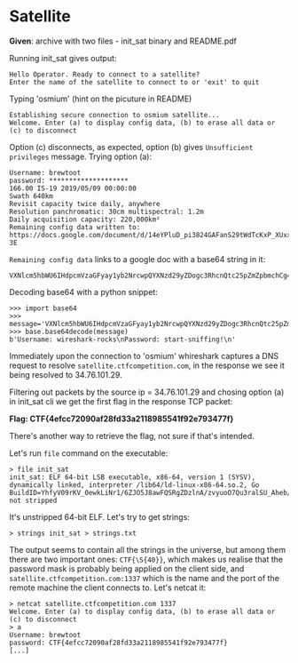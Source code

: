 # Satellite

**Given**: archive with two files - init_sat binary and README.pdf

Running init_sat gives output:
```
Hello Operator. Ready to connect to a satellite?
Enter the name of the satellite to connect to or 'exit' to quit
```
Typing 'osmium' (hint on the picuture in README)
```
Establishing secure connection to osmium satellite...
Welcome. Enter (a) to display config data, (b) to erase all data or (c) to disconnect
```
Option (c) disconnects, as expected, option (b) gives `Unsufficient privileges` message. Trying option (a):

```
Username: brewtoot 
password: ********************
166.00 IS-19 2019/05/09 00:00:00	
Swath 640km	
Revisit capacity twice daily, anywhere 
Resolution panchromatic: 30cm multispectral: 1.2m	
Daily acquisition capacity: 220,000km²	
Remaining config data written to: https://docs.google.com/document/d/14eYPluD_pi3824GAFanS29tWdTcKxP_XUxx7e303-3E
```
`Remaining config data` links to a google doc with a base64 string in it:
```
VXNlcm5hbWU6IHdpcmVzaGFyay1yb2NrcwpQYXNzd29yZDogc3RhcnQtc25pZmZpbmchCg==
```
Decoding base64 with a python snippet:
```
>>> import base64
>>> message='VXNlcm5hbWU6IHdpcmVzaGFyay1yb2NrcwpQYXNzd29yZDogc3RhcnQtc25pZmZpbmchCg=='
>>> base.base64decode(message)
b'Username: wireshark-rocks\nPassword: start-sniffing!\n'

``` 
Immediately upon the connection to 'osmium' whireshark captures a DNS request to resolve `satellite.ctfcompetition.com`, in the response we see it being resolved to 34.76.101.29.

Filtering out packets by the source ip = 34.76.101.29 and chosing option (a) in init_sat cli we get the first flag in the response TCP packet:

**Flag: CTF{4efcc72090af28fd33a2118985541f92e793477f}**

There's another way to retrieve the flag, not sure if that's intended.

Let's run `file` command on the executable:

```
> file init_sat
init_sat: ELF 64-bit LSB executable, x86-64, version 1 (SYSV), dynamically linked, interpreter /lib64/ld-linux-x86-64.so.2, Go BuildID=YhfyV09rKV_0ewkLiNr1/6ZJO5J8awFQSRgZDzlnA/zvyuoO7Qu3ralSU_Aheb/QK0rATh0jzljJY8j2313, not stripped
```

It's unstripped 64-bit ELF. Let's try to get strings:

```
> strings init_sat > strings.txt
```

The output seems to contain all the strings in the universe, but among them there are two important ones:
`CTF{\S{40}}`, which makes us realise that the password mask is probably being applied on the client side, and `satellite.ctfcompetition.com:1337` which is the name and the port of the remote machine the client connects to.
Let's netcat it:

```
> netcat satellite.ctfcompetition.com 1337
Welcome. Enter (a) to display config data, (b) to erase all data or (c) to disconnect
> a
Username: brewtoot 
password: CTF{4efcc72090af28fd33a2118985541f92e793477f}
[...]
```
